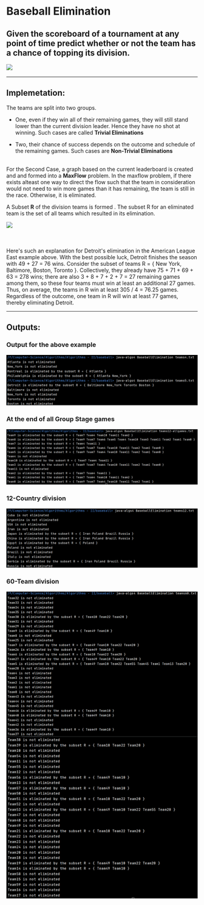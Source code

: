 # Baseball Elimination

## Given the scoreboard of a tournament at any point of time predict whether or not the team has a chance of topping its division.

![](https://s24526.pcdn.co/wp-content/uploads/2019/07/web1_ball-640x381.jpg)

<hr>

## Implemetation:

The teams are split into two groups.
* One, even if they win all of their remaining games, they will still stand lower than the current division leader. Hence they have no shot at winning.
Such cases are called <b>Trivial Eliminations</b>

* Two, their chance of success depends on the outcome and schedule of the remaining games. Such cases are <b>Non-Trivial Eliminations</b>
<br><br>

For the Second Case, a graph based on the current leaderboard is created and and formed into a <b>MaxFlow</b> problem. 
In the maxflow problem, if there exists alteast one way to direct the flow such that the team in consideration would not need to win more games than it has remaining,
the team is still in the race. Otherwise, it is eliminated.

A Subset <b>R</b> of the division teams is formed . The subset R for an eliminated team is the set of all teams which resulted in its elimination.

![](https://x-wei.github.io/images/algoII_week3_1/pasted_image019.png)

<br><br>
 Here's such an explanation for Detroit's elimination in the American League East example above. With the best possible luck, 
 Detroit finishes the season with 49 + 27 = 76 wins. 
 Consider the subset of teams R = { New York, Baltimore, Boston, Toronto }. 
 Collectively, they already have 75 + 71 + 69 + 63 = 278 wins; there are also 3 + 8 + 7 + 2 + 7 = 27 remaining games among them, 
 so these four teams must win at least an additional 27 games. Thus, on average, the teams in R win at least 305 / 4 = 76.25 games. 
 Regardless of the outcome, one team in R will win at least 77 games, thereby eliminating Detroit.
 
 <hr>
 
 ## Outputs:
 
 ### Output for the above example
 
<img src='Outputs/output1.png'>

### At the end of all Group Stage games

<img src='Outputs/EndOfTournament.png'>

### 12-Country division

<img src='Outputs/team12.png'>

### 60-Team division

<img src='Outputs/team60.jpg'>
